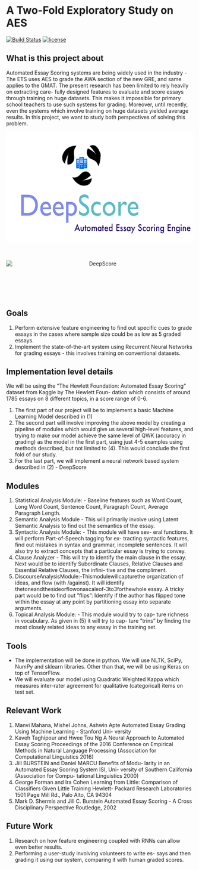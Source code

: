 # A Two-Fold Exploratory Study on AES


[![Build Status](https://travis-ci.org/fchollet/keras.svg?branch=master)](https://github.com/alivcor/aes)
[![license](https://img.shields.io/github/license/mashape/apistatus.svg?maxAge=2592000)](https://github.com/alivcor/aes/blob/master/LICENSE)

## What is this project about
Automated Essay Scoring systems are being widely used in the industry - The ETS uses AES to grade the AWA section of the new GRE, and same applies to the GMAT. The present research has been limited to rely heavily on extracting care- fully designed features to evaluate and score essays through training on huge datasets. This makes it impossible for primary school teachers to use such systems for grading. Moreover, until recently, even the systems which involve training on huge datasets yielded average results. In this project, we want to study both perspectives of solving this problem.

<p align="center">
<img src="https://github.com/alivcor/aes/blob/master/DeepScore/deepscore_logo_png.png" alt="DeepScore" height="300" style="display: block; margin: 0 auto;" align="middle"/>
</p>

<br/>

<p align="center">
<img src="https://camo.githubusercontent.com/abb87e84f23816282f054ac08886a451518dacdf/68747470733a2f2f626c6f672e6b657261732e696f2f696d672f6b657261732d74656e736f72666c6f772d6c6f676f2e6a7067" alt="DeepScore" height="100" style="display: block; margin: 0 auto;" align="middle"/>
</p>

## Goals
1. Perform extensive feature engineering to find out specific cues to grade essays in the cases where sample size could be as low as 5 graded essays.
2. Implement the state-of-the-art system using Recurrent Neural Networks for grading essays - this involves training on conventional datasets.

## Implementation level details
We will be using the ”The Hewlett Foundation: Automated Essay Scoring” dataset from Kaggle by The Hewlett Foun- dation which consists of around 1785 essays on 8 different topics, in a score range of 0-6.

1. The first part of our project will be to implement a basic Machine Learning Model described in (1)
2. The second part will involve improving the above model by creating a pipeline of modules which would give us several high-level features, and trying to make our model achieve the same level of QWK (accuracy in grading) as the model in the first part, using just 4-5 examples using methods described, but not limited to (4). This would conclude the first fold of our study.
3. For the last part, we will implement a neural network based system described in (2) - DeepScore


## Modules
1. Statistical Analysis Module: - Baseline features such as Word Count, Long Word Count, Sentence Count, Paragraph Count, Average Paragraph Length.
2. Semantic Analysis Module - This will primarily involve using Latent Semantic Analysis to find out the semantics of the essay.
3. Syntactic Analysis Module: - This module will have sev- eral functions. It will perform Part-of-Speech tagging for ex- tracting syntactic features, find out mistakes in syntax and grammar, incomplete sentences. It will also try to extract concepts that a particular essay is trying to convey.
4. Clause Analyzer - This will try to identify the main clause in the essay. Next would be to identify Subordinate Clauses, Relative Clauses and Essential Relative Clauses, the infini- tive and the compliment.
5. DiscourseAnalysisModule:-Thismodulewillcapturethe organization of ideas, and flow (with /against). It will identify thetoneandthesideorflowonascaleof-3to3forthewhole essay. A tricky part would be to find out ”flips”: Identify if the author has flipped tone within the essay at any point by partitioning essay into separate arguments.
6. Topical Analysis Module: - This module would try to cap- ture richness in vocabulary. As given in (5) it will try to cap- ture ”trins” by finding the most closely related ideas to any essay in the training set.

## Tools
* The implementation will be done in python. We will use NLTK, SciPy, NumPy and sklearn libraries. Other than that, we will be using Keras on top of TensorFlow.
* We will evaluate our model using Quadratic Weighted Kappa which measures inter-rater agreement for qualitative (categorical) items on test set.

## Relevant Work
1. Manvi Mahana, Mishel Johns, Ashwin Apte Automated Essay Grading Using Machine Learning - Stanford Uni- versity
2. Kaveh Taghipour and Hwee Tou Ng A Neural Approach to Automated Essay Scoring Proceedings of the 2016 Conference on Empirical Methods in Natural Language Processing (Association for Computational Linguistics 2016)
3. Jill BURSTEIN and Daniel MARCU Benefits of Modu- larity in an Automated Essay Scoring System ISI, Uni- versity of Southern California (Association for Compu- tational Linguistics 2000)
4. George Forman and Ira Cohen Learning from Little: Comparison of Classifiers Given Little Training Hewlett- Packard Research Laboratories 1501 Page Mill Rd., Palo Alto, CA 94304
5. Mark D. Shermis and Jill C. Burstein Automated Essay Scoring - A Cross Disciplinary Perspective Routledge, 2002

## Future Work
1. Research on how feature engineering coupled with RNNs can allow even better results.
2. Performing a user-study involving volunteers to write es- says and then grading it using our system, comparing it with human graded scores.
